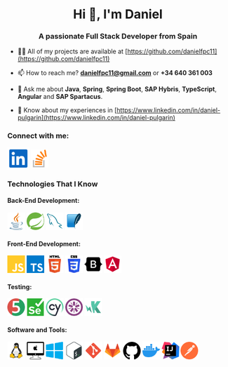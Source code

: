 <h1 align="center">Hi 👋, I'm Daniel</h1>
<h3 align="center">A passionate Full Stack Developer from Spain</h3>

- 👨‍💻 All of my projects are available at [https://github.com/danielfpc11](https://github.com/danielfpc11)

- 📫 How to reach me? **danielfpc11@gmail.com** or **+34 640 361 003**

- 💬 Ask me about **Java**, **Spring**, **Spring Boot**, **SAP Hybris**, **TypeScript**, **Angular** and **SAP Spartacus**.

- 📄 Know about my experiences in [https://www.linkedin.com/in/daniel-pulgarin](https://www.linkedin.com/in/daniel-pulgarin)

<h3 align="left">Connect with me:</h3>
<p align="left">
    <a href="https://linkedin.com/in/daniel-pulgarin" target="_blank" style="text-decoration: none;">
        <img align="center" src="images/linkedin.svg" alt="daniel-pulgarin" height="50" width="50"/>
    </a>
    <a href="https://stackoverflow.com/users/23364493/daniel-pulgarin" target="_blank" style="text-decoration: none;">
        <img align="center" src="images/stackoverflow.svg" alt="23364493/daniel-pulgarin" height="40" width="40"/>
    </a>
</p>

<h3 align="left">Technologies That I Know</h3>
<h4 align="left">Back-End Development:</h4>
<p align="left">
    <img src="images/java.svg" alt="java" width="40" height="40"/>
    <img src="images/spring.svg" alt="spring" width="40" height="40"/>
    <img src="images/mysql.svg" alt="mysql" width="40" height="40"/>
    <img src="images/sqlite.svg" alt="sqlite" width="40" height="40"/>
</p>

<h4 align="left">Front-End Development:</h4>
<p align="left">
    <img src="images/javascript.svg" alt="javascript" width="40" height="40"/> 
    <img src="images/typescript.svg" alt="typescript" width="40" height="40"/>
    <img src="images/html-5.svg" alt="html-5" width="40" height="40"/>
    <img src="images/css-3.svg" alt="css-3" width="40" height="40"/>
    <img src="images/bootstrap.svg" alt="bootstrap" width="40" height="40"/>
    <img src="images/angular.svg" alt="angular" width="40" height="40"/>
</p>

<h4 align="left">Testing:</h4>
<p align="left">
    <img src="images/junit-5.svg" alt="junit-5" width="40" height="40"/>
    <img src="images/selenium.svg" alt="selenium" width="40" height="40"/>
    <img src="images/cypress.svg" alt="cypress" width="40" height="40"/>
    <img src="images/jasmine.svg" alt="jasmine" width="40" height="40"/>
    <img src="images/karma.svg" alt="karma" width="40" height="40"/>
</p>

<h4 align="left">Software and Tools:</h4>
<p align="left">
    <img src="images/linux.svg" alt="linux" width="40" height="40"/> 
    <img src="images/mac.svg" alt="mac-os" width="40" height="40"/> 
    <img src="images/windows.svg" alt="windows-os" width="40" height="40"/> 
    <img src="images/bash.svg" alt="bash" width="40" height="40"/> 
    <img src="images/git.svg" alt="git" width="40" height="40"/>
    <img src="images/gitlab.svg" alt="gitlab" width="40" height="40"/>
    <img src="images/github.svg" alt="github" width="40" height="40"/>
    <img src="images/docker.svg" alt="docker" width="40" height="40"/> 
    <img src="images/intellij.svg" alt="intellij" width="40" height="40"/>
    <img src="images/postman.svg" alt="postman" width="40" height="40"/>
</p>